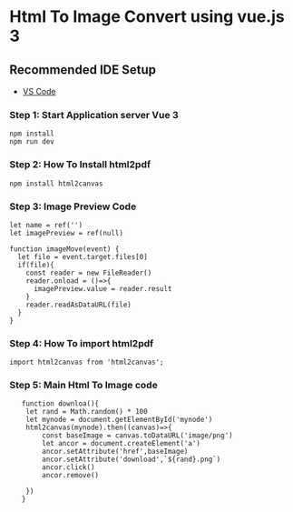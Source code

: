 # Html To Image Convert using vue.js 3

## Recommended IDE Setup

- [VS Code](https://code.visualstudio.com/)

### Step 1: Start Application server Vue 3

```
npm install
npm run dev
```
### Step 2: How To Install html2pdf

```
npm install html2canvas
```
### Step 3: Image Preview Code

```
let name = ref('')
let imagePreview = ref(null)

function imageMove(event) {
  let file = event.target.files[0]
  if(file){
    const reader = new FileReader()
    reader.onload = ()=>{
      imagePreview.value = reader.result
    }
    reader.readAsDataURL(file)
  }
}
```

### Step 4: How To import html2pdf

```
import html2canvas from 'html2canvas';
```

### Step 5: Main Html To Image code

```
   function downloa(){
    let rand = Math.random() * 100
    let mynode = document.getElementById('mynode')
    html2canvas(mynode).then((canvas)=>{
        const baseImage = canvas.toDataURL('image/png')
        let ancor = document.createElement('a')
        ancor.setAttribute('href',baseImage)
        ancor.setAttribute('download',`${rand}.png`)
        ancor.click()
        ancor.remove()

    })
   }

```

